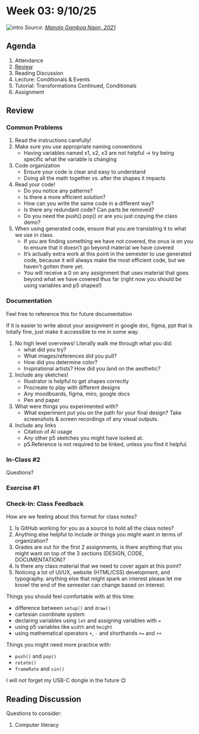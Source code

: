 # Week 03: 9/10/25

![intro](https://cdn.feralfileassets.com/previews/9983bf66-380e-4af3-bee9-237c492f18a0/1615757415/)
*Source: [Manolo Gamboa Naon, 2021](https://feralfile.com/explore/series/uneasy-dream-asj?viewMode=Grid)*

## Agenda

1. Attendance 
2. [Review](#Review)
3. Reading Discussion
4. Lecture: Conditionals & Events
5. Tutorial: Transformations Continued, Conditionals
6. Assignment

## Review

### Common Problems
1. Read the instructions carefully!
2. Make sure you use appropriate naming conventions
    * Having variables named x1, x2, x3 are not helpful -> try being specific what the variable is changing
3. Code organization
    * Ensure your code is clear and easy to understand
    * Doing all the math together vs. after the shapes it impacts
4. Read your code!
    * Do you notice any patterns?
    * Is there a more efficient solution?
    * How can you write the same code in a different way?
    * Is there any redundant code? Can parts be removed?
    * Do you need the push() pop() or are you just copying the class demo?
5. When using generated code, ensure that you are translating it to what we use in class. 
    * If you are finding something we have not covered, the onus is on you to ensure that it doesn’t go beyond material we have covered
    * It’s actually extra work at this point in the semester to use generated code, because it will always make the most efficient code, but we haven’t gotten there yet.
    * You will receive a 0 on any assignment that uses material that goes beyond what we have covered thus far (right now you should be using variables and p5 shapes!)

### Documentation 
Feel free to reference this for future documentation

If it is easier to write about your assignment in google doc, figma, ppt that is totally fine, just make it accessible to me in some way. 

1. No high level overviews! Literally walk me through what you did: 
    * what did you try? 
    * What images/references did you pull? 
    * How did you determine color?
    * Inspirational artists? How did you land on the aesthetic?
2. Include any sketches!
    * Illustrator is helpful to get shapes correctly
    * Procreate to play with different designs
    * Any moodboards, figma, miro, google docs
    * Pen and paper
3. What were things you experimented with?
    * What experiment put you on the path for your final design? Take screenshots & screen recordings of any visual outputs.
4. Include any links
    * Citation of AI usage
    * Any other p5 sketches you might have looked at. 
    * p5.Reference is not required to be linked, unless you find it helpful.

### In-Class #2

Questions? 

### Exercise #1

### Check-In: Class Feedback

How are we feeling about this format for class notes? 
1) Is GitHub working for you as a source to hold all the class notes? 
2) Anything else helpful to include or things you might want in terms of organization?
3) Grades are out for the first 2 assignments, is there anything that you might want on top of the 3 sections (DESIGN, CODE, DOCUMENTATION)? 
4) Is there any class material that we need to cover again at this point?
5) Noticing a lot of UI/UX, website (HTML/CSS) development, and typography. anything else that might spark an interest please let me know! the end of the semester can change based on interest. 

Things you should feel comfortable with at this time:
* difference between `setup()` and `draw()`
* cartesian coordinate system 
* declaring variables using `let` and assigning variables with `=`
* using p5 variables like `width` and `height`
* using mathematical operators `+`, `-` and shorthands `+=` and `++`

Things you might need more practice with:
* `push()` and `pop()`
* `rotate()`
* `frameRate` and `sin()`


I will not forget my USB-C dongle in the future 😌

## Reading Discussion

Questions to consider:
1) Computer literacy